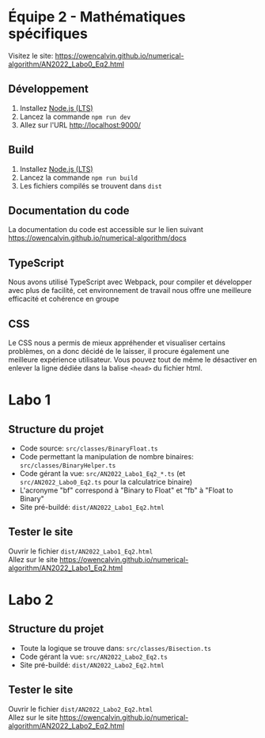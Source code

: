 # Équipe 2 - Mathématiques spécifiques
Visitez le site:
https://owencalvin.github.io/numerical-algorithm/AN2022_Labo0_Eq2.html

## Développement
1. Installez [Node.js (LTS)](https://nodejs.org/en/)
2. Lancez la commande `npm run dev`
3. Allez sur l'URL [http://localhost:9000/](http://localhost:9000/)

## Build
1. Installez [Node.js (LTS)](https://nodejs.org/en/)
2. Lancez la commande `npm run build`
3. Les fichiers compilés se trouvent dans `dist`

## Documentation du code
La documentation du code est accessible sur le lien suivant https://owencalvin.github.io/numerical-algorithm/docs

## TypeScript
Nous avons utilisé TypeScript avec Webpack, pour compiler et développer avec plus de facilité, cet environnement de travail nous offre une meilleure efficacité et cohérence en groupe

## CSS
Le CSS nous a permis de mieux appréhender et visualiser certains problèmes, on a donc décidé de le laisser, il procure également une meilleure expérience utilisateur. Vous pouvez tout de même le désactiver en enlever la ligne dédiée dans la balise `<head>` du fichier html.

# Labo 1
## Structure du projet
- Code source: `src/classes/BinaryFloat.ts`
- Code permettant la manipulation de nombre binaires: `src/classes/BinaryHelper.ts`
- Code gérant la vue: `src/AN2022_Labo1_Eq2_*.ts` (et `src/AN2022_Labo0_Eq2.ts` pour la calculatrice binaire)
- L'acronyme "bf" correspond à "Binary to Float" et "fb" à "Float to Binary"
- Site pré-buildé: `dist/AN2022_Labo1_Eq2.html`

## Tester le site
Ouvrir le fichier `dist/AN2022_Labo1_Eq2.html`  
Allez sur le site https://owencalvin.github.io/numerical-algorithm/AN2022_Labo1_Eq2.html

# Labo 2
## Structure du projet
- Toute la logique se trouve dans: `src/classes/Bisection.ts`
- Code gérant la vue: `src/AN2022_Labo2_Eq2.ts`
- Site pré-buildé: `dist/AN2022_Labo2_Eq2.html`

## Tester le site
Ouvrir le fichier `dist/AN2022_Labo2_Eq2.html`  
Allez sur le site https://owencalvin.github.io/numerical-algorithm/AN2022_Labo2_Eq2.html
